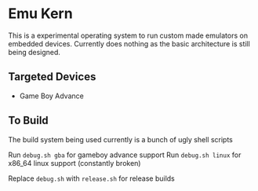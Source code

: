 # Emu Kern

This is a experimental operating system to run custom made emulators on embedded devices. Currently does nothing as the basic architecture is still being designed.

## Targeted Devices

- Game Boy Advance

## To Build

The build system being used currently is a bunch of ugly shell scripts

Run `debug.sh gba` for gameboy advance support
Run `debug.sh linux` for x86_64 linux support (constantly broken)

Replace `debug.sh` with `release.sh` for release builds